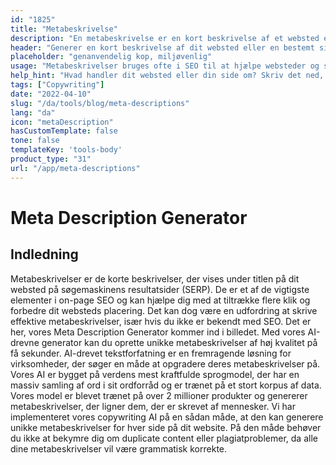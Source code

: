 ```yaml
---
id: "1825"
title: "Metabeskrivelse"
description: "En metabeskrivelse er en kort beskrivelse af et websted eller en bestemt side på et websted. Den bruges typisk af søgemaskinerne til at vise et resumé af webstedet eller siden i deres søgeresultater."
header: "Generer en kort beskrivelse af dit websted eller en bestemt side på dit websted."
placeholder: "genanvendelig kop, miljøvenlig"
usage: "Metabeskrivelser bruges ofte i SEO til at hjælpe websteder og sider med at få en højere placering i søgemaskineresultaterne. Følgende generator kan hjælpe dig med at oprette metabeskrivelser, der er skræddersyet til dine specifikke søgeord og passer bedst til dit brand."
help_hint: "Hvad handler dit websted eller din side om? Skriv det ned, så laver vi det om til en metabeskrivelse."
tags: ["Copywriting"]
date: "2022-04-10"
slug: "/da/tools/blog/meta-descriptions"
lang: "da"
icon: "metaDescription"
hasCustomTemplate: false
tone: false
templateKey: 'tools-body'
product_type: "31"
url: "/app/meta-descriptions"
---
```


# Meta Description Generator

## Indledning

Metabeskrivelser er de korte beskrivelser, der vises under titlen på dit websted på søgemaskinens resultatsider (SERP). De er et af de vigtigste elementer i on-page SEO og kan hjælpe dig med at tiltrække flere klik og forbedre dit websteds placering. Det kan dog være en udfordring at skrive effektive metabeskrivelser, især hvis du ikke er bekendt med SEO. Det er her, vores Meta Description Generator kommer ind i billedet. Med vores AI-drevne generator kan du oprette unikke metabeskrivelser af høj kvalitet på få sekunder. AI-drevet tekstforfatning er en fremragende løsning for virksomheder, der søger en måde at opgradere deres metabeskrivelser på. Vores AI er bygget på verdens mest kraftfulde sprogmodel, der har en massiv samling af ord i sit ordforråd og er trænet på et stort korpus af data. Vores model er blevet trænet på over 2 millioner produkter og genererer metabeskrivelser, der ligner dem, der er skrevet af mennesker. Vi har implementeret vores copywriting AI på en sådan måde, at den kan generere unikke metabeskrivelser for hver side på dit website. På den måde behøver du ikke at bekymre dig om duplicate content eller plagiatproblemer, da alle dine metabeskrivelser vil være grammatisk korrekte.
